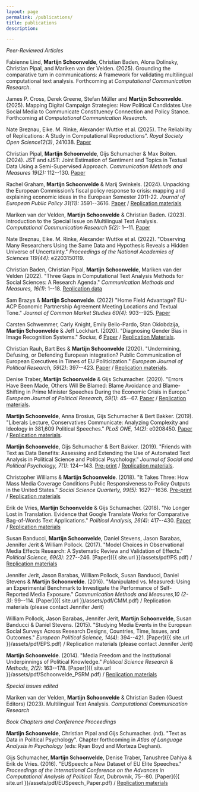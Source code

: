 ```yaml
---
layout: page
permalink: /publications/
title: publications
description:

---
```


*Peer-Reviewed Articles*

Fabienne Lind, **Martijn Schoonvelde**, Christian Baden, Alona Dolinsky, Christian Pipal, and Mariken van der Velden. (2025). Grounding the comparative turn in communications: A framework for validating multilingual computational text analysis. Forthcoming at *Computational Communication Research*.

James P. Cross, Derek Greene, Stefan Müller and **Martijn Schoonvelde**. (2025). Mapping Digital Campaign Strategies: How Political Candidates Use Social Media to Communicate Constituency Connection and Policy Stance. Forthcoming at *Computational Communication Research*.

Nate Breznau, Eike. M. Rinke, Alexander Wuttke et al. (2025). The Reliability of Replications: A Study in Computational Reproductions”. *Royal Society Open Science12(3)*, 241038. [Paper](https://royalsocietypublishing.org/doi/full/10.1098/rsos.241038)

Christian Pipal, **Martijn Schoonvelde**, Gijs Schumacher & Max Boiten. (2024). JST and rJST: Joint Estimation of Sentiment and Topics in Textual Data Using a Semi-Supervised Approach. *Communication Methods and Measures 19(2):* 112--130. [Paper](https://www.tandfonline.com/doi/pdf/10.1080/19312458.2024.2383453)

Rachel Graham, **Martijn Schoonvelde** & Marij Swinkels. (2024). Unpacking the European Commission’s fiscal policy response to crisis: mapping and explaining economic ideas in the European Semester 2011-22. *Journal of European Public Policy 31(11):* 3591--3616. [Paper](https://www.tandfonline.com/doi/pdf/10.1080/13501763.2023.2274347) / [Replication materials](https://github.com/hjmschoonvelde/commission_ideas_project)

Mariken van der Velden, **Martijn Schoonvelde** & Christian Baden. (2023). Introduction to the Special Issue on Multilingual Text Analysis. *Computational Communication Research 5(2):* 1--11. [Paper](https://journal.computationalcommunication.org/article/view/4772)

Nate Breznau, Eike. M. Rinke, Alexander Wuttke et al. (2022). "Observing Many Researchers Using the Same Data and Hypothesis Reveals a Hidden Universe of Uncertainty." *Proceedings of the National Academies of Sciences 119(44)*: e2203150119.

Christian Baden, Christian Pipal, **Martijn Schoonvelde**, Mariken van der Velden (2022). "Three Gaps in Computational Text Analysis Methods for Social Sciences: A Research Agenda." *Communication Methods and Measures, 16(1)*: 1--18. [Replication data](https://osf.io/fg6wq/?view_only=5461431075984e3185ea11dec2e20e44)

Sam Brazys & **Martijn Schoonvelde**. (2022) "Home Field Advantage? EU-ACP Economic Partnership Agreement Meeting Locations and Textual Tone." *Journal of Common Market Studies 60(4)*: 903--925. [Paper]( https://doi.org/10.1111/jcms.13290)

Carsten Schwemmer, Carly Knight, Emily Bello-Pardo, Stan Oklobdzija, **Martijn Schoonvelde** & Jeff Lockhart. (2020). "Diagnosing Gender Bias in Image Recognition Systems." *Socius, 6* [Paper](https://journals.sagepub.com/doi/full/10.1177/2378023120967171) / [Replication Materials](https://dataverse.harvard.edu/dataset.xhtml?persistentId=doi:10.7910/DVN/2CEYWV).

Christian Rauh, Bart Bes & **Martijn Schoonvelde**  (2020). "Undermining, Defusing, or Defending European integration? Public Communication of European Executives in Times of EU Politicization." *European Journal of Political Research, 59(2)*: 397--423. [Paper](https://ejpr.onlinelibrary.wiley.com/doi/full/10.1111/1475-6765.12350) / [Replication materials](https://dataverse.harvard.edu/dataset.xhtml?persistentId=doi:10.7910/DVN/NDJY0J).

Denise Traber, **Martijn Schoonvelde** & Gijs Schumacher. (2020). "Errors Have Been Made, Others Will Be Blamed: Blame Avoidance and Blame-Shifting in Prime Minister Speeches During the Economic Crisis in Europe." *European Journal of Political Research, 59(1)*: 45--67. [Paper](https://ejpr.onlinelibrary.wiley.com/doi/full/10.1111/1475-6765.12340) / [Replication materials](https://ejpr.onlinelibrary.wiley.com/doi/full/10.1111/1475-6765.12340).

**Martijn Schoonvelde**, Anna Brosius, Gijs Schumacher & Bert Bakker. (2019). "Liberals Lecture, Conservatives Communicate: Analyzing Complexity and Ideology in 381,609 Political Speeches." *PLoS ONE, 14(2)*: e0208450. [Paper](https://journals.plos.org/plosone/article?id=10.1371%2Fjournal.pone.0208450&fbclid=IwAR0CHudjaT6Pb9qNwGOazvnkQYpJWhzN8Mt3CuoB171yR_WFxZ1nHBDC5r0) / [Replication materials](https://dataverse.harvard.edu/dataset.xhtml?persistentId=doi:10.7910/DVN/S4IZ8K).

**Martijn Schoonvelde**, Gijs Schumacher & Bert Bakker. (2019). "Friends with Text as Data Benefits: Assessing and Extending the Use of Automated Text Analysis in Political Science and Political Psychology." *Journal of Social and Political Psychology, 7(1)*: 124--143. [Pre-print](https://jspp.psychopen.eu/article/view/964) / [Replication materials](https://dataverse.harvard.edu/dataset.xhtml?persistentId=doi:10.7910/DVN/2PNZNU).

Christopher Williams & **Martijn Schoonvelde**. (2018). "It Takes Three: How Mass Media Coverage Conditions Public Responsiveness to Policy Outputs in the United States." *Social Science Quarterly, 99(5)*: 1627--1636. [Pre-print](https://osf.io/ymvfb) / [Replication materials](http://christopherwilliamsphd.weebly.com/data.html)

Erik de Vries, **Martijn Schoonvelde** & Gijs Schumacher. (2018). "No Longer Lost in Translation. Evidence that Google Translate Works for Comparative Bag-of-Words Text Applications." *Political Analysis, 26(4)*: 417--430. [Paper](https://www.cambridge.org/core/journals/political-analysis/article/no-longer-lost-in-translation-evidence-that-google-translate-works-for-comparative-bagofwords-text-applications/43CB03805973BB8AD567F7AE50E72CA6) / [Replication materials](https://dataverse.harvard.edu/dataset.xhtml?persistentId=doi:10.7910/DVN/VKMY6N)

Susan Banducci, **Martijn Schoonvelde**, Daniel Stevens, Jason Barabas, Jennifer Jerit & William Pollock. (2017). "Model Choices in Observational Media Effects Research: A Systematic Review and Validation of Effects." *Political Science, 69(3)*: 227--246. [Paper]({{ site.url }}/assets/pdf/PS.pdf) / [Replication materials](https://dataverse.harvard.edu/dataset.xhtml?persistentId=doi:10.7910/DVN/7FYH0T)

Jennifer Jerit, Jason Barabas, William Pollock, Susan Banducci, Daniel Stevens & **Martijn Schoonvelde**. (2016). "Manipulated vs. Measured: Using an Experimental
Benchmark to Investigate the Performance of Self-Reported Media Exposure." *Communication Methods and Measures,10 (2-3)*: 99--114. [Paper]({{ site.url }}/assets/pdf/CMM.pdf) / Replication materials (please contact Jennifer Jerit)

William Pollock, Jason Barabas, Jennifer Jerit, **Martijn Schoonvelde**, Susan Banducci & Daniel Stevens. (2015). "Studying Media Events in the European Social Surveys Across Research Designs, Countries, Time, Issues, and Outcomes." *European Political Science, 14(4)*: 394--421. [Paper]({{ site.url }}/assets/pdf/EPS.pdf) / Replication materials (please contact Jennifer Jerit)

**Martijn Schoonvelde**. (2014). "Media Freedom and the Institutional Underpinnings of Political Knowledge." *Political Science Research & Methods, 2(2)*: 163--178. [Paper]({{ site.url }}/assets/pdf/Schoonvelde_PSRM.pdf) / [Replication materials](https://dataverse.harvard.edu/dataset.xhtml?persistentId=doi:10.7910/DVN/24122) 

*Special issues edited*

Mariken van der Velden, **Martijn Schoonvelde** & Christian Baden (Guest Editors) (2023). Multilingual Text Analysis. *Computational Communication Research*

*Book Chapters and Conference Proceedings*

**Martijn Schoonvelde**, Christian Pipal and Gijs Schumacher. (nd). "Text as Data in Political Psychology". Chapter forthcoming in *Atlas of Language Analysis in Psychology* (eds: Ryan Boyd and Morteza Deghani).

Gijs Schumacher, **Martijn Schoonvelde**, Denise Traber, Tanushree Dahiya & Erik de Vries. (2016). "EUSpeech: a New Dataset of EU Elite Speeches." *Proceedings of the International Conference on the Advances in Computational Analysis of Political Text*, Dubrovnik, 75--80. [Paper]({{ site.url }}/assets/pdf/EUSpeech_Paper.pdf) / [Replication materials](https://dataverse.harvard.edu/dataverse/euspeech)
